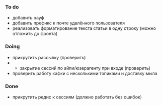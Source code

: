 ### To do
- добавить оауф
- добавить префикс к почте удалённого пользователя
- реализовать форматирование текста статьи в одну строку (можно отложить до фронта)
### Doing
- прикрутить рассылку (проверить)
- - закрытие сессий по айпи/юзерагенту при входе (проверить)
- проверить работу кафки с несколькими топиками и доставку мыла
### Done
- прикрутить редис к сессиям (должно работать без ошибок)